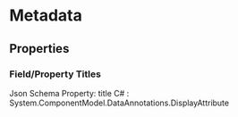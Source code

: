 ﻿# Metadata

## Properties

### Field/Property Titles
Json Schema Property: title
C# : System.ComponentModel.DataAnnotations.DisplayAttribute
	

